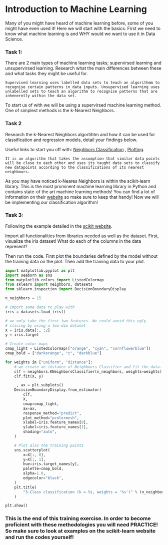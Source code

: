 # Introduction to Machine Learning

Many of you might have heard of machine learning before, some of you might have even used it! Here we will start with the basics. First we need to know what machine learning is and WHY would we want to use it in Data Science.

### Task 1: 

There are 2 main types of machine learning tasks; supervirsed learning and unsupervirsed learning. Research what the main differences between these and what tasks they might be useful for.

```
Supervised learning uses labelled data sets to teach an algorithmm to recognise certain patterns in data inputs. Unsupervised learning uses unlabelled sets to teach an algorithm to recognise patterns that are inhenerntly within the data set.
```

To start us of with we will be using a supervirsed machine learning method. One of simplest methods is the k-Nearest Neighbors. 


### Task 2

Research the k-Nearest Neighbors algortihtm and how it can be used for classification and regression models, detail your findings below. 

Useful links to start you off with:
[Neighbors Classification](https://scikit-learn.org/stable/modules/neighbors.html#classification) , 
[Plotting](https://scikit-learn.org/stable/auto_examples/neighbors/plot_classification.html#sphx-glr-auto-examples-neighbors-plot-classification-py).

```
It is an algorithm that takes the assumption that similar data points will be close to each other and uses its taught data sets to classify new datapoints according to the classifications of its nearest neighbours.
```

As you may have noticed k-Neares Neighbors is within the scikit-learn library. This is the most prominent machine learning library in Python and contains state-of the art machine learning methods! You can find a lot of information on their [website](https://scikit-learn.org/stable/) so make sure to keep that handy! 
Now we will be implementing our classification algorithm! 

### Task 3: 

Following the example detailed in the [scikit website](https://scikit-learn.org/stable/auto_examples/neighbors/plot_classification.html#sphx-glr-auto-examples-neighbors-plot-classification-py).

Import all functionalities from libraries needed as well as the dataset. First, visualize the iris dataset! What do each of the columns in the data represent?

Then run the code. First plot the boundaries defined by the model without the training data on the plot. Then add the training data to your plot. 

```py
import matplotlib.pyplot as plt
import seaborn as sns
from matplotlib.colors import ListedColormap
from sklearn import neighbors, datasets
from sklearn.inspection import DecisionBoundaryDisplay

n_neighbors = 15

# import some data to play with
iris = datasets.load_iris()

# we only take the first two features. We could avoid this ugly
# slicing by using a two-dim dataset
X = iris.data[:, :2]
y = iris.target

# Create color maps
cmap_light = ListedColormap(["orange", "cyan", "cornflowerblue"])
cmap_bold = ["darkorange", "c", "darkblue"]

for weights in ["uniform", "distance"]:
    # we create an instance of Neighbours Classifier and fit the data.
    clf = neighbors.KNeighborsClassifier(n_neighbors, weights=weights)
    clf.fit(X, y)

    _, ax = plt.subplots()
    DecisionBoundaryDisplay.from_estimator(
        clf,
        X,
        cmap=cmap_light,
        ax=ax,
        response_method="predict",
        plot_method="pcolormesh",
        xlabel=iris.feature_names[0],
        ylabel=iris.feature_names[1],
        shading="auto",
    )

    # Plot also the training points
    sns.scatterplot(
        x=X[:, 0],
        y=X[:, 1],
        hue=iris.target_names[y],
        palette=cmap_bold,
        alpha=1.0,
        edgecolor="black",
    )
    plt.title(
        "3-Class classification (k = %i, weights = '%s')" % (n_neighbors, weights)
    )

plt.show()
```

### This is the end of this training exercise. In order to become proficient with these methodologies you will need PRACTICE! So make sure to look at examples on the scikit-learn website and run the codes yourself!
